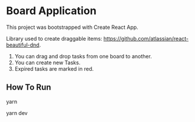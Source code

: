 # Board Application 

This project was bootstrapped with Create React App.

Library used to create draggable items: https://github.com/atlassian/react-beautiful-dnd.

1. You can drag and drop tasks from one board to another. 
2. You can create new Tasks.
3. Expired tasks are marked in red.



## How To Run

yarn

yarn dev



